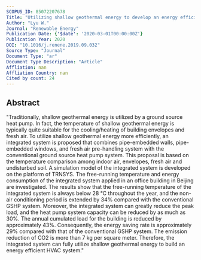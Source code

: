 ```yaml
---
SCOPUS_ID: 85072207678
Title: "Utilizing shallow geothermal energy to develop an energy efficient HVAC system"
Author: "Lyu W."
Journal: "Renewable Energy"
Publication Date: {'$date': '2020-03-01T00:00:00Z'}
Publication Year: 2020
DOI: "10.1016/j.renene.2019.09.032"
Source Type: "Journal"
Document Type: "ar"
Document Type Description: "Article"
Affliation: nan
Affliation Country: nan
Cited by count: 24
---
```


## Abstract
"Traditionally, shallow geothermal energy is utilized by a ground source heat pump. In fact, the temperature of shallow geothermal energy is typically quite suitable for the cooling/heating of building envelopes and fresh air. To utilize shallow geothermal energy more efficiently, an integrated system is proposed that combines pipe-embedded walls, pipe-embedded windows, and fresh air pre-handling system with the conventional ground source heat pump system. This proposal is based on the temperature comparison among indoor air, envelopes, fresh air and undisturbed soil. A simulation model of the integrated system is developed on the platform of TRNSYS. The free-running temperature and energy consumption of the integrated system applied in an office building in Beijing are investigated. The results show that the free-running temperature of the integrated system is always below 28 °C throughout the year, and the non-air conditioning period is extended by 34% compared with the conventional GSHP system. Moreover, the integrated system can greatly reduce the peak load, and the heat pump system capacity can be reduced by as much as 30%. The annual cumulated load for the building is reduced by approximately 43%. Consequently, the energy saving rate is approximately 29% compared with that of the conventional GSHP system. The emission reduction of CO2 is more than 7 kg per square meter. Therefore, the integrated system can fully utilize shallow geothermal energy to build an energy efficient HVAC system."
